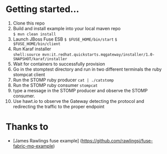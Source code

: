 # Getting started...

1. Clone this repo  
2. Build and install example into your local maven repo  
`$ mvn clean install`  
4. Launch JBoss Fuse ESB 
`$ $FUSE_HOME/bin/start`
`$ $FUSE_HOME/bin/client`
5. Run Karaf installer  
`shell:source mvn:it.redhat.quickstarts.mqgateway/installer/1.0-SNAPSHOT/karaf/installer`  
6. Wait for containers to successfully provision  
7. Go in the stomptest directory and run in two different terminals the ruby stompcat client
8. Run the STOMP ruby producer
`cat | ./catstomp`
9. Run the STOMP ruby consumer 
`stompcat`
10. type a message in the STOMP producer and observe the STOMP consumer. 
11. Use hawt.io to observe the Gateway detecting the protocol and redirecting the traffic to the proper endpoint 

# Thanks to
* [James Rawlings fuse example] (https://github.com/rawlingsj/fuse-fabric-mq-example)

